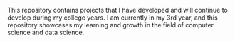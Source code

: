 This repository contains projects that I have developed and will continue to develop during my college years. I am currently in my 3rd year, and this repository showcases my learning and growth in the field of computer science and data science.
